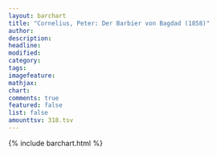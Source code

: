 ```yaml
---
layout: barchart
title: "Cornelius, Peter: Der Barbier von Bagdad (1858)"
author:
description:
headline:
modified:
category:
tags:
imagefeature: 
mathjax: 
chart: 
comments: true
featured: false
list: false
amounttsv: 318.tsv
---
```

{% include barchart.html %}

